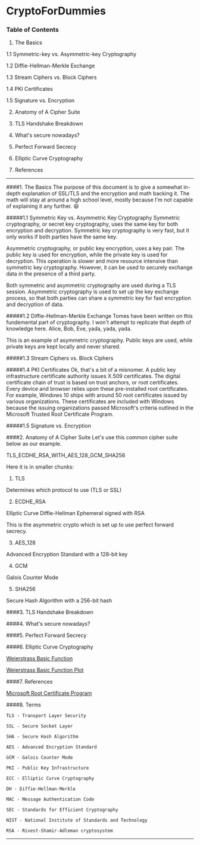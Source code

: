 # CryptoForDummies

### Table of Contents

1. The Basics

  1.1 Symmetric-key vs. Asymmetric-key Cryptography

  1.2 Diffie-Hellman-Merkle Exchange

  1.3 Stream Ciphers vs. Block Ciphers

  1.4 PKI Certificates

  1.5 Signature vs. Encryption

2. Anatomy of A Cipher Suite

3. TLS Handshake Breakdown

4. What's secure nowadays?

5. Perfect Forward Secrecy

6. Elliptic Curve Cryptography

7. References
***

####1. The Basics
The purpose of this document is to give a somewhat in-depth explanation of SSL/TLS and the encryption and math backing it. The math will stay at around a high school level, mostly because I'm not capable of explaining it any further. :laughing:

#####1.1 Symmetric Key vs. Asymmetric Key Cryptography
  Symmetric cryptography, or secret key cryptography, uses the same key for both encryption and decryption. Symmetric key cryptography is very fast, but it only works if both parties have the same key.

  Asymmetric cryptography, or public key encryption, uses a key pair. The public key is used for encryption, while the private key is used for decryption. This operation is slower and more resource intensive than symmetric key cryptography. However, it can be used to securely exchange data in the presence of a third party.

  Both symmetric and asymmetric cryptography are used during a TLS session. Asymmetric cryptography is used to set up the key exchange process, so that both parties can share a symmetric key for fast encryption and decryption of data.

#####1.2 Diffie-Hellman-Merkle Exchange
  Tomes have been written on this fundemental part of cryptography. I won't attempt to replicate that depth of knowledge here. Alice, Bob, Eve, yada, yada, yada.

  This is an example of asymmetric cryptography. Public keys are used, while private keys are kept locally and never shared.

#####1.3 Stream Ciphers vs. Block Ciphers

#####1.4 PKI Certificates
  Ok, that's a bit of a misnomer. A public key infrastructure certificate authority issues X.509 certificates. The digital certificate chain of trust is based on trust anchors, or root certificates. Every device and browser relies upon these pre-installed root certificates. For example, Windows 10 ships with around 50 root certificates issued by various organizations. These certificates are included with Windows because the issuing organizations passed Microsoft's criteria outlined in the Microsoft Trusted Root Certificate Program.

#####1.5 Signature vs. Encryption

####2. Anatomy of A Cipher Suite
Let's use this common cipher suite below as our example.

TLS_ECDHE_RSA_WITH_AES_128_GCM_SHA256

Here it is in smaller chunks:

1) TLS

  Determines which protocol to use (TLS or SSL)

2) ECDHE_RSA

  Elliptic Curve Diffie-Hellman Ephemeral signed with RSA

  This is the asymmetric crypto which is set up to use perfect forward secrecy.

3) AES_128

  Advanced Encryption Standard with a 128-bit key

4) GCM

  Galois Counter Mode

5) SHA256

  Secure Hash Algorithm with a 256-bit hash

####3. TLS Handshake Breakdown

####4. What's secure nowadays?

####5. Perfect Forward Secrecy

####6. Elliptic Curve Cryptography

[Weierstrass Basic Function](tylerapplebaum.github.io/cryptofordummies/weierstrass_basic_function.png)

[Weierstrass Basic Function Plot](tylerapplebaum.github.io/cryptofordummies/weierstrass_basic_function_plot.png)

####7. References

[Microsoft Root Certificate Program](https://technet.microsoft.com/en-us/library/cc751157.aspx)

####8. Terms

```TLS - Transport Layer Security```

```SSL - Secure Socket Layer```

```SHA - Secure Hash Algorithm```

```AES - Advanced Encryption Standard```

```GCM - Galois Counter Mode```

```PKI - Public Key Infrastructure```

```ECC - Elliptic Curve Cryptography```

```DH - Diffie-Hellman-Merkle```

```MAC - Message Authentication Code```

```SEC - Standards for Efficient Cryptography```

```NIST - National Institute of Standards and Technology```

```RSA - Rivest-Shamir-Adleman cryptosystem```

***
